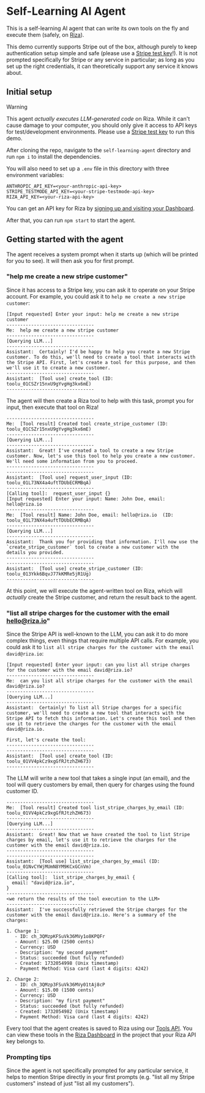 # Self-Learning AI Agent

This is a self-learning AI agent that can write its own tools on the fly and execute them (safely, on [Riza](https://riza.io)).

This demo currently supports Stripe out of the box, although purely to keep authentication setup simple and safe (please use a [Stripe test key](https://docs.stripe.com/test-mode)!). It is not prompted specifically for Stripe or any service in particular; as long as you set up the right credentials, it can theoretically support any service it knows about.

## Initial setup

> [!WARNING]
> This agent _actually executes LLM-generated code_ on Riza. While it can't cause damage to your computer, you should only give it access to API keys for test/development environments. Please use a [Stripe test key](https://docs.stripe.com/test-mode) to run this demo.

After cloning the repo, navigate to the `self-learning-agent` directory and run `npm i` to install the dependencies.

You will also need to set up a `.env` file in this directory with three environment variables:

```
ANTHROPIC_API_KEY=<your-anthropic-api-key>
STRIPE_TESTMODE_API_KEY=<your-stripe-testmode-api-key>
RIZA_API_KEY=<your-riza-api-key>
```

You can get an API key for Riza by [signing up and visiting your Dashboard](https://dashboard.riza.io/).

After that, you can run `npm start` to start the agent.

## Getting started with the agent

The agent receives a system prompt when it starts up (which will be printed for you to see). It will then ask you for first prompt.

### "help me create a new stripe customer"
Since it has access to a Stripe key, you can ask it to operate on your Stripe account. For example, you could ask it to `help me create a new stripe customer`:

```
[Input requested] Enter your input: help me create a new stripe customer
--------------------------------
Me:  help me create a new stripe customer
--------------------------------
[Querying LLM...]
--------------------------------
Assistant:  Certainly! I'd be happy to help you create a new Stripe customer. To do this, we'll need to create a tool that interacts with the Stripe API. First, let's create a tool for this purpose, and then we'll use it to create a new customer.
--------------------------------
Assistant:  [Tool use] create_tool (ID: toolu_01CSZr15nxU9gYvgHg3kx6mE)
--------------------------------
```

The agent will then create a Riza tool to help with this task, prompt you for input, then execute that tool on Riza!

```
--------------------------------
Me:  [Tool result] Created tool create_stripe_customer (ID: toolu_01CSZr15nxU9gYvgHg3kx6mE)
--------------------------------
[Querying LLM...]
--------------------------------
Assistant:  Great! I've created a tool to create a new Stripe customer. Now, let's use this tool to help you create a new customer. We'll need some information from you to proceed.
--------------------------------
--------------------------------
Assistant:  [Tool use] request_user_input (ID: toolu_01L73NX4a4uftTDUbECRMBqA)
--------------------------------
[Calling tool]:  request_user_input {}
[Input requested] Enter your input: Name: John Doe, email: hello@riza.io 
--------------------------------
Me:  [Tool result] Name: John Doe, email: hello@riza.io  (ID: toolu_01L73NX4a4uftTDUbECRMBqA)
--------------------------------
[Querying LLM...]
--------------------------------
Assistant:  Thank you for providing that information. I'll now use the `create_stripe_customer` tool to create a new customer with the details you provided.
--------------------------------
--------------------------------
Assistant:  [Tool use] create_stripe_customer (ID: toolu_013Ykk6BqvJ77kKMRe5jR1Ug)
--------------------------------
```

At this point, we will execute the agent-written tool on Riza, which will _actually_ create the Stripe customer, and return the result back to the agent.

### "list all stripe charges for the customer with the email hello@riza.io"

Since the Stripe API is well-known to the LLM, you can ask it to do more complex things, even things that require multiple API calls. For example, you could ask it to `list all stripe charges for the customer with the email david@riza.io`:

```
[Input requested] Enter your input: can you list all stripe charges for the customer with the email david@riza.io?
--------------------------------
Me:  can you list all stripe charges for the customer with the email david@riza.io?
--------------------------------
[Querying LLM...]
--------------------------------
Assistant:  Certainly! To list all Stripe charges for a specific customer, we'll need to create a new tool that interacts with the Stripe API to fetch this information. Let's create this tool and then use it to retrieve the charges for the customer with the email david@riza.io.

First, let's create the tool:
--------------------------------
--------------------------------
Assistant:  [Tool use] create_tool (ID: toolu_01VV4pkCz9xgGfRJtzhZH673)
--------------------------------
```

The LLM will write a new tool that takes a single input (an email), and the tool will query customers by email, then query for charges using the found customer ID.

```
--------------------------------
Me:  [Tool result] Created tool list_stripe_charges_by_email (ID: toolu_01VV4pkCz9xgGfRJtzhZH673)
--------------------------------
[Querying LLM...]
--------------------------------
Assistant:  Great! Now that we have created the tool to list Stripe charges by email, let's use it to retrieve the charges for the customer with the email david@riza.io.
--------------------------------
--------------------------------
Assistant:  [Tool use] list_stripe_charges_by_email (ID: toolu_01NvCYWjMUmN8YM9KCxGCnVm)
--------------------------------
[Calling tool]:  list_stripe_charges_by_email {
  email: "david@riza.io",
}
--------------------------------
<we return the results of the tool execution to the LLM>
--------------------------------
Assistant:  I've successfully retrieved the Stripe charges for the customer with the email david@riza.io. Here's a summary of the charges:

1. Charge 1:
   - ID: ch_3QMzpKFSuVk36MVy1o8KPQFr
   - Amount: $25.00 (2500 cents)
   - Currency: USD
   - Description: "my second payment"
   - Status: succeeded (but fully refunded)
   - Created: 1732054998 (Unix timestamp)
   - Payment Method: Visa card (last 4 digits: 4242)

2. Charge 2:
   - ID: ch_3QMzp3FSuVk36MVy01tAj8cP
   - Amount: $15.00 (1500 cents)
   - Currency: USD
   - Description: "my first payment"
   - Status: succeeded (but fully refunded)
   - Created: 1732054982 (Unix timestamp)
   - Payment Method: Visa card (last 4 digits: 4242)
```

Every tool that the agent creates is saved to Riza using our [Tools API](https://docs.riza.io/api-reference/tool/create-tool). You can view these tools in the [Riza Dashboard](https://dashboard.riza.io/) in the project that your Riza API key belongs to.

### Prompting tips

Since the agent is not specifically prompted for any particular service, it helps to mention Stripe directly in your first prompts (e.g. "list all my Stripe customers" instead of just "list all my customers").